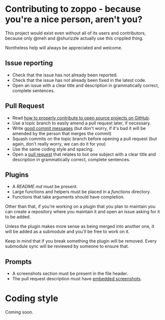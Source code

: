 Contributing to zoppo - because you're a nice person, aren't you?
=================================================================
This project would exist even without all of its users and contributors,
because only @meh and @shurizzle actually use this crippled thing.

Nontheless help will always be appreciated and welcome.

Issue reporting
---------------
- Check that the issue has not already been reported.
- Check that the issue has not already been fixed in the latest code.
- Open an issue with a clear title and description in grammatically correct,
  complete sentences.

Pull Request
------------
- Read [how to properly contribute to open source projects on GitHub][1].
- Use a topic branch to easily amend a pull request later, if necessary.
- Write [good commit messages][2] (but don't worry, if it's bad it will be
  amended by the person that merges the commit)
- Squash commits on the topic branch before opening a pull request (but again,
  don't really worry, we can do it for you)
- Use the same coding style and spacing.
- Open a [pull request][4] that relates to but one subject with a clear title
  and description in grammatically correct, complete sentences.

Plugins
-------
- A *README.md* must be present.
- Large functions and helpers must be placed in a *functions* directory.
- Functions that take arguments should have completion.

Other than that, if you're working on a plugin that you plan to maintain you can
create a repository where you maintain it and open an issue asking for it to be added.

Unless the plugin makes more sense as being merged into another one, it will be
added as a submodule and you'll be free to work on it.

Keep in mind that if you break something the plugin will be removed. Every
submodule sync will be reviewed by someone to ensure that.

Prompts
-------
- A screenshots section must be present in the file header.
- The pull request description must have [embedded screenshots][5].

Coding style
============
Coming soon.

[1]: http://gun.io/blog/how-to-github-fork-branch-and-pull-request
[2]: http://tbaggery.com/2008/04/19/a-note-about-git-commit-messages.html
[4]: https://help.github.com/articles/using-pull-requests
[5]: http://daringfireball.net/projects/markdown/syntax#img
